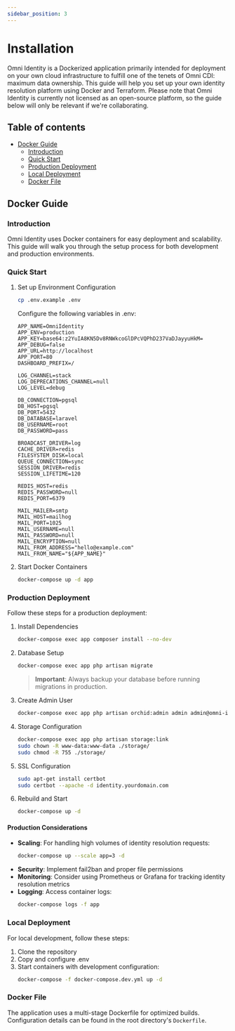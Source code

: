 ```yaml
---
sidebar_position: 3
---
```


# Installation

Omni Identity is a Dockerized application primarily intended for deployment on your own cloud infrastructure to fulfill one of the tenets of Omni CDI: maximum data ownership. This guide will help you set up your own identity resolution platform using Docker and Terraform. Please note that Omni Identity is currently not licensed as an open-source platform, so the guide below will only be relevant if we're collaborating.

## Table of contents

- [Docker Guide](#docker-guide)
  - [Introduction](#introduction)
  - [Quick Start](#quick-start)
  - [Production Deployment](#production-deployment)
  - [Local Deployment](#local-deployment)
  - [Docker File](#docker-file)

## Docker Guide
### Introduction

Omni Identity uses Docker containers for easy deployment and scalability. This guide will walk you through the setup process for both development and production environments.

### Quick Start

1. Set up Environment Configuration
    ```bash
    cp .env.example .env
    ```
    Configure the following variables in .env:
    ```
    APP_NAME=OmniIdentity
    APP_ENV=production
    APP_KEY=base64:z2YuIA8KN5Dv8RNWkcoGlDPcVQPhD237VaDJayyuHkM=
    APP_DEBUG=false
    APP_URL=http://localhost
    APP_PORT=80
    DASHBOARD_PREFIX=/

    LOG_CHANNEL=stack
    LOG_DEPRECATIONS_CHANNEL=null
    LOG_LEVEL=debug

    DB_CONNECTION=pgsql
    DB_HOST=pgsql
    DB_PORT=5432
    DB_DATABASE=laravel
    DB_USERNAME=root
    DB_PASSWORD=pass

    BROADCAST_DRIVER=log
    CACHE_DRIVER=redis
    FILESYSTEM_DISK=local
    QUEUE_CONNECTION=sync
    SESSION_DRIVER=redis
    SESSION_LIFETIME=120

    REDIS_HOST=redis
    REDIS_PASSWORD=null
    REDIS_PORT=6379

    MAIL_MAILER=smtp
    MAIL_HOST=mailhog
    MAIL_PORT=1025
    MAIL_USERNAME=null
    MAIL_PASSWORD=null
    MAIL_ENCRYPTION=null
    MAIL_FROM_ADDRESS="hello@example.com"
    MAIL_FROM_NAME="${APP_NAME}"
    ```

2. Start Docker Containers
    ```bash
    docker-compose up -d app
    ```

### Production Deployment

Follow these steps for a production deployment:

1. Install Dependencies
    ```bash
    docker-compose exec app composer install --no-dev
    ```

2. Database Setup
    ```bash
    docker-compose exec app php artisan migrate
    ```
    > **Important**: Always backup your database before running migrations in production.

3. Create Admin User
    ```bash
    docker-compose exec app php artisan orchid:admin admin admin@omni-identity.app pass
    ```

4. Storage Configuration
    ```bash
    docker-compose exec app php artisan storage:link
    sudo chown -R www-data:www-data ./storage/
    sudo chmod -R 755 ./storage/
    ```

5. SSL Configuration
    ```bash
    sudo apt-get install certbot
    sudo certbot --apache -d identity.yourdomain.com
    ```

6. Rebuild and Start
    ```bash
    docker-compose up -d
    ```

#### Production Considerations

- **Scaling**: For handling high volumes of identity resolution requests:
  ```bash
  docker-compose up --scale app=3 -d
  ```
- **Security**: Implement fail2ban and proper file permissions
- **Monitoring**: Consider using Prometheus or Grafana for tracking identity resolution metrics
- **Logging**: Access container logs:
  ```bash
  docker-compose logs -f app
  ```

### Local Deployment

For local development, follow these steps:

1. Clone the repository
2. Copy and configure .env
3. Start containers with development configuration:
    ```bash
    docker-compose -f docker-compose.dev.yml up -d
    ```

### Docker File

The application uses a multi-stage Dockerfile for optimized builds. Configuration details can be found in the root directory's `Dockerfile`.
